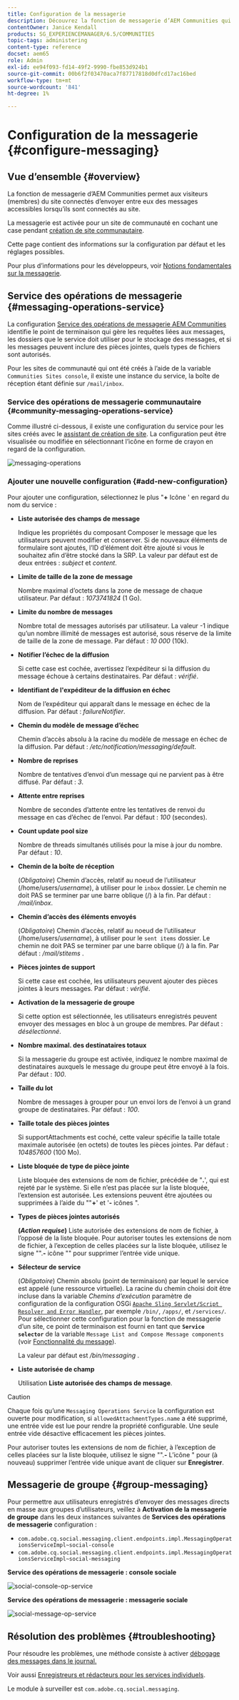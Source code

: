 ```yaml
---
title: Configuration de la messagerie
description: Découvrez la fonction de messagerie d’AEM Communities qui permet aux visiteurs (membres) du site connectés d’envoyer des messages les uns aux autres.
contentOwner: Janice Kendall
products: SG_EXPERIENCEMANAGER/6.5/COMMUNITIES
topic-tags: administering
content-type: reference
docset: aem65
role: Admin
exl-id: ee94f093-fd14-49f2-9990-fbe853d924b1
source-git-commit: 00b6f2f03470aca7f87717818d0dfcd17ac16bed
workflow-type: tm+mt
source-wordcount: '841'
ht-degree: 1%

---
```


# Configuration de la messagerie {#configure-messaging}

## Vue d’ensemble {#overview}

La fonction de messagerie d’AEM Communities permet aux visiteurs (membres) du site connectés d’envoyer entre eux des messages accessibles lorsqu’ils sont connectés au site.

La messagerie est activée pour un site de communauté en cochant une case pendant [création de site communautaire](/help/communities/sites-console.md).

Cette page contient des informations sur la configuration par défaut et les réglages possibles.

Pour plus d’informations pour les développeurs, voir [Notions fondamentales sur la messagerie](/help/communities/essentials-messaging.md).

## Service des opérations de messagerie {#messaging-operations-service}

La configuration [Service des opérations de messagerie AEM Communities](https://localhost:4502/system/console/configMgr/com.adobe.cq.social.messaging.client.endpoints.impl.MessagingOperationsServiceImpl) identifie le point de terminaison qui gère les requêtes liées aux messages, les dossiers que le service doit utiliser pour le stockage des messages, et si les messages peuvent inclure des pièces jointes, quels types de fichiers sont autorisés.

Pour les sites de communauté qui ont été créés à l’aide de la variable `Communities Sites console`, il existe une instance du service, la boîte de réception étant définie sur `/mail/inbox`.

### Service des opérations de messagerie communautaire {#community-messaging-operations-service}

Comme illustré ci-dessous, il existe une configuration du service pour les sites créés avec le [assistant de création de site](/help/communities/sites-console.md). La configuration peut être visualisée ou modifiée en sélectionnant l’icône en forme de crayon en regard de la configuration.

![messaging-operations](assets/messaging-operations.png)

### Ajouter une nouvelle configuration {#add-new-configuration}

Pour ajouter une configuration, sélectionnez le plus &quot;**+** Icône &#39; en regard du nom du service :

* **Liste autorisée des champs de message**

  Indique les propriétés du composant Composer le message que les utilisateurs peuvent modifier et conserver. Si de nouveaux éléments de formulaire sont ajoutés, l’ID d’élément doit être ajouté si vous le souhaitez afin d’être stocké dans la SRP. La valeur par défaut est de deux entrées : *subject* et *content*.

* **Limite de taille de la zone de message**

  Nombre maximal d’octets dans la zone de message de chaque utilisateur. Par défaut : *1073741824* (1 Go).

* **Limite du nombre de messages**

  Nombre total de messages autorisés par utilisateur. La valeur -1 indique qu’un nombre illimité de messages est autorisé, sous réserve de la limite de taille de la zone de message. Par défaut : *10 000* (10k).

* **Notifier l’échec de la diffusion**

  Si cette case est cochée, avertissez l’expéditeur si la diffusion du message échoue à certains destinataires. Par défaut : *vérifié*.

* **Identifiant de l&#39;expéditeur de la diffusion en échec**

  Nom de l’expéditeur qui apparaît dans le message en échec de la diffusion. Par défaut : *failureNotifier*.

* **Chemin du modèle de message d’échec**

  Chemin d’accès absolu à la racine du modèle de message en échec de la diffusion. Par défaut : */etc/notification/messaging/default*.

* **Nombre de reprises**

  Nombre de tentatives d’envoi d’un message qui ne parvient pas à être diffusé. Par défaut : *3*.

* **Attente entre reprises**

  Nombre de secondes d’attente entre les tentatives de renvoi du message en cas d’échec de l’envoi. Par défaut : *100* (secondes).

* **Count update pool size**

  Nombre de threads simultanés utilisés pour la mise à jour du nombre. Par défaut : *10*.

* **Chemin de la boîte de réception**

  (*Obligatoire*) Chemin d’accès, relatif au noeud de l’utilisateur (/home/users/*username*), à utiliser pour le `inbox` dossier. Le chemin ne doit PAS se terminer par une barre oblique (/) à la fin. Par défaut : */mail/inbox*.

* **Chemin d’accès des éléments envoyés**

  (*Obligatoire*) Chemin d’accès, relatif au noeud de l’utilisateur (/home/users/*username*), à utiliser pour le `sent items` dossier. Le chemin ne doit PAS se terminer par une barre oblique (/) à la fin. Par défaut : */mail/stitems* .

* **Pièces jointes de support**

  Si cette case est cochée, les utilisateurs peuvent ajouter des pièces jointes à leurs messages. Par défaut : *vérifié*.

* **Activation de la messagerie de groupe**

  Si cette option est sélectionnée, les utilisateurs enregistrés peuvent envoyer des messages en bloc à un groupe de membres. Par défaut : *désélectionné*.

* **Nombre maximal. des destinataires totaux**

  Si la messagerie du groupe est activée, indiquez le nombre maximal de destinataires auxquels le message du groupe peut être envoyé à la fois. Par défaut : *100*.

* **Taille du lot**

  Nombre de messages à grouper pour un envoi lors de l’envoi à un grand groupe de destinataires. Par défaut : *100*.

* **Taille totale des pièces jointes**

  Si supportAttachments est coché, cette valeur spécifie la taille totale maximale autorisée (en octets) de toutes les pièces jointes. Par défaut : *104857600* (100 Mo).

* **Liste bloquée de type de pièce jointe**

  Liste bloquée des extensions de nom de fichier, précédée de &quot;**.**&#39;, qui est rejeté par le système. Si elle n’est pas placée sur la liste bloquée, l’extension est autorisée. Les extensions peuvent être ajoutées ou supprimées à l’aide du &quot;&quot;**+**&#39; et &#39;**-** icônes &quot;.

* **Types de pièces jointes autorisés**

  **(*Action requise*)** Liste autorisée des extensions de nom de fichier, à l’opposé de la liste bloquée. Pour autoriser toutes les extensions de nom de fichier, à l’exception de celles placées sur la liste bloquée, utilisez le signe &quot;&quot;.**-** icône &quot;&quot; pour supprimer l’entrée vide unique.

* **Sélecteur de service**

  (*Obligatoire*) Chemin absolu (point de terminaison) par lequel le service est appelé (une ressource virtuelle). La racine du chemin choisi doit être incluse dans la variable *Chemins d’exécution* paramètre de configuration de la configuration OSGi [`Apache Sling Servlet/Script Resolver and Error Handler`](https://localhost:4502/system/console/configMgr/org.apache.sling.servlets.resolver.SlingServletResolver), par exemple `/bin/`, `/apps/`, et `/services/`. Pour sélectionner cette configuration pour la fonction de messagerie d’un site, ce point de terminaison est fourni en tant que **`Service selector`** de la variable `Message List and Compose Message components` (voir [Fonctionnalité du message](/help/communities/configure-messaging.md)).

  La valeur par défaut est */bin/messaging* .

* **Liste autorisée de champ**

  Utilisation **Liste autorisée des champs de message**.

>[!CAUTION]
>
>Chaque fois qu’une `Messaging Operations Service` la configuration est ouverte pour modification, si `allowedAttachmentTypes.name` a été supprimé, une entrée vide est lue pour rendre la propriété configurable. Une seule entrée vide désactive efficacement les pièces jointes.
>
>Pour autoriser toutes les extensions de nom de fichier, à l’exception de celles placées sur la liste bloquée, utilisez le signe &quot;&quot;.**-** L’icône &quot; pour (à nouveau) supprimer l’entrée vide unique avant de cliquer sur **Enregistrer**.

## Messagerie de groupe {#group-messaging}

Pour permettre aux utilisateurs enregistrés d’envoyer des messages directs en masse aux groupes d’utilisateurs, veillez à **Activation de la messagerie de groupe** dans les deux instances suivantes de **Services des opérations de messagerie** configuration :

* `com.adobe.cq.social.messaging.client.endpoints.impl.MessagingOperationsServiceImpl~social-console`
* `com.adobe.cq.social.messaging.client.endpoints.impl.MessagingOperationsServiceImpl~social-messaging`

**Service des opérations de messagerie : console sociale**

![social-console-op-service](assets/social-console-op-service.png)

**Service des opérations de messagerie : messagerie sociale**

![social-message-op-service](assets/social-message-op-service.png)

## Résolution des problèmes {#troubleshooting}

Pour résoudre les problèmes, une méthode consiste à activer [débogage des messages dans le journal.](/help/sites-administering/troubleshooting.md)

Voir aussi [Enregistreurs et rédacteurs pour les services individuels](/help/sites-deploying/configure-logging.md#loggers-and-writers-for-individual-services).

Le module à surveiller est `com.adobe.cq.social.messaging`.

